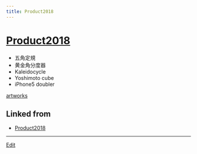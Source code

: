 ```yaml
---
title: Product2018
---
```

# [Product2018](/Product2018)


* 五角定規
* 黄金角分度器
* Kaleidocycle
* Yoshimoto cube
* iPhone5 doubler



[artworks](/artworks)



## Linked from

* [Product2018](/Product2018)


----
[Edit](https://github.com/vitroid/vitroid.github.io/edit/master/MD/Product2018.md)
